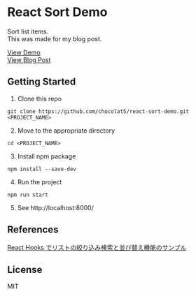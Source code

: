 # React Sort Demo
Sort list items.  
This was made for my blog post.

[View Demo](https://chocolat5.github.io/react-sort-demo/)  
[View Blog Post](https://chocolat5.com/tips/how-to-sort-items-with-react/)

## Getting Started

1. Clone this repo

```
git clone https://github.com/chocolat5/react-sort-demo.git <PROJECT_NAME>
```

2. Move to the appropriate directory

```
cd <PROJECT_NAME>
```

3. Install npm package
```
npm install --save-dev
```

4. Run the project
```
npm run start
```

5. See http://localhost:8000/


## References

[React Hooks でリストの絞り込み検索と並び替え機能のサンプル](https://www.webopixel.net/javascript/1533.html)  


## License

MIT
